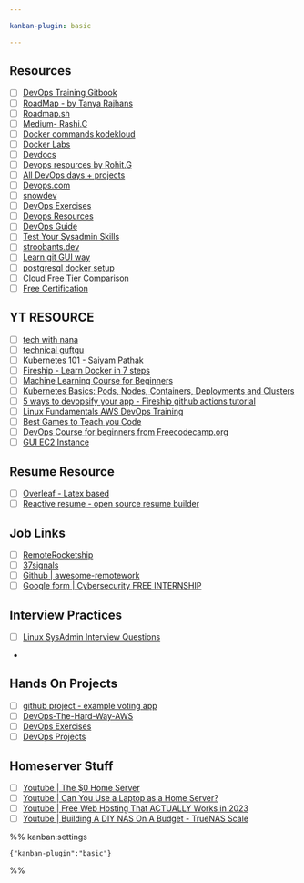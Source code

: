 ```yaml
---

kanban-plugin: basic

---
```


## Resources

- [ ] [DevOps Training Gitbook](https://tkssharma-devops.gitbook.io/devops-training/)
- [ ] [RoadMap - by Tanya Rajhans](https://whimsical.com/devops-roadmap-by-tanya-rajhans-Gzg5CcLQgAV8oUDbtdMXbk)
- [ ] [Roadmap.sh](https://roadmap.sh/devops)
- [ ] [Medium- Rashi.C](https://medium.com/@12rashic)
- [ ] [Docker commands kodekloud](https://kodekloud.com/topic/basic-docker-commands/)
- [ ] [Docker Labs](https://kodekloud.com/topic/labs-basic-docker-commands-beta-3/)
- [ ] [Devdocs](https://devdocs.io/)
- [ ] [Devops resources by Rohit.G](https://github.com/rohitg00/DevOpsCommunity)
- [ ] [All DevOps days + projects](https://medium.com/@saurabhdahibhate50)
- [ ] [Devops.com](https://devops.com/)
- [ ] [snowdev](https://snow-dev.com/)
- [ ] [DevOps Exercises](https://github.com/bregman-arie/devops-exercises)
- [ ] [Devops Resources](https://github.com/bregman-arie/devops-resources)
- [ ] [DevOps Guide](https://github.com/Tikam02/DevOps-Guide)
- [ ] [Test Your Sysadmin Skills](https://github.com/trimstray/test-your-sysadmin-skills)
- [ ] [stroobants.dev](https://stroobants.dev/)
- [ ] [Learn git GUI way](https://learngitbranching.js.org/)
- [ ] [postgresql docker setup](https://www.baeldung.com/ops/postgresql-docker-setup)
- [ ] [Cloud Free Tier Comparison](https://github.com/cloudcommunity/Cloud-Free-Tier-Comparison)
- [ ] [Free Certification](https://github.com/cloudcommunity/Free-Certifications)

## YT RESOURCE

- [ ] [tech with nana](https://tkssharma-devops.gitbook.io/devops-training/)
- [ ] [technical guftgu](https://www.youtube.com/watch?v=eX3ZimWWHh4&list=PLBGx66SQNZ8aPsFDwb79JrS2KQBTIZo10)
- [ ] [Kubernetes 101 - Saiyam Pathak](https://www.youtube.com/watch?v=PN3VqbZqmD8)
- [ ] [Fireship - Learn Docker in 7 steps](https://www.youtube.com/watch?v=gAkwW2tuIqE)
- [ ] [Machine Learning Course for Beginners](https://www.youtube.com/watch?v=NWONeJKn6kc)
- [ ] [Kubernetes Basics: Pods, Nodes, Containers, Deployments and Clusters](https://www.youtube.com/watch?v=B_X4l4HSgtc&pp=ygUca3ViZXJuZXRlcyBjbHVzdGVycyBoYXJkd2FyZQ%3D%3D)
- [ ] [5 ways to devopsify your app - Fireship github actions tutorial](https://www.youtube.com/watch?v=eB0nUzAI7M8)
- [ ] [Linux Fundamentals AWS DevOps Training](https://www.youtube.com/watch?v=QZv9eQvr15I)
- [ ] [Best Games to Teach you Code](https://www.youtube.com/watch?v=A8SythA_P_U)
- [ ] [DevOps Course for beginners from Freecodecamp.org](https://youtu.be/j5Zsa_eOXeY)
- [ ] [GUI EC2 Instance](https://www.youtube.com/watch?v=foCG_mH8bxk)

## Resume Resource
- [ ] [Overleaf - Latex based](https://www.overleaf.com/)
- [ ] [Reactive resume - open source resume builder](https://rxresu.me/)
      
## Job Links
- [ ] [RemoteRocketship](https://www.remoterocketship.com/)
- [ ] [37signals](https://37signals.com/)
- [ ] [Github | awesome-remotework](https://github.com/hugo53/awesome-RemoteWork)
- [ ] [Google form | Cybersecurity FREE INTERNSHIP](https://docs.google.com/forms/d/e/1FAIpQLSdddr_JaCY6zRFfm2dVMDm2tFmW1q3l-Oo5S2zoNeUKDV_CRw/viewform)

## Interview Practices
- [ ] [Linux SysAdmin Interview Questions](https://github.com/chassing/linux-sysadmin-interview-questions)
- 

## Hands On Projects

- [ ] [github project - example voting app](https://github.com/dockersamples/example-voting-app)
- [ ] [DevOps-The-Hard-Way-AWS](https://github.com/AdminTurnedDevOps/DevOps-The-Hard-Way-AWS)
- [ ] [DevOps Exercises](https://github.com/bregman-arie/devops-exercises)
- [ ] [DevOps Projects](https://github.com/Abhinav-26/DevOps-Projects)

## Homeserver Stuff
- [ ] [Youtube | The $0 Home Server](https://www.youtube.com/watch?v=IuRWqzfX1ik)
- [ ] [Youtube | Can You Use a Laptop as a Home Server?](https://www.youtube.com/watch?v=zzRo0unYOeE)
- [ ] [Youtube | Free Web Hosting That ACTUALLY Works in 2023](https://www.youtube.com/watch?v=rrHrcRMRTtQ)
- [ ] [Youtube | Building A DIY NAS On A Budget - TrueNAS Scale](https://www.youtube.com/watch?v=jf_5FaVFnrU)

%% kanban:settings
```
{"kanban-plugin":"basic"}
```
%%


